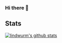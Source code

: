 ### Hi there 👋

## Stats
[![lindwurm's github stats](https://github-readme-stats.vercel.app/api?username=MasyoLab&show_icons=true)](https://github.com/anuraghazra/github-readme-stats)
